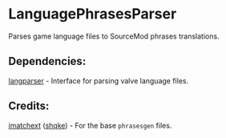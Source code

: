 # LanguagePhrasesParser
Parses game language files to SourceMod phrases translations.

## Dependencies:
[langparser](https://github.com/Natanel-Shitrit/langparser) - Interface for parsing valve language files.

## Credits:
[imatchext](https://github.com/shqke/imatchext) ([shqke](https://github.com/shqke)) - For the base `phrasesgen` files.
